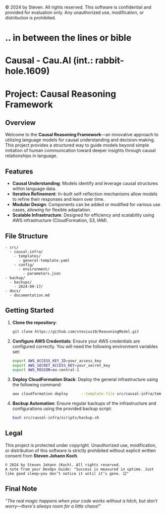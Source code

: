 © 2024 by Steven. All rights reserved.
This software is confidential and provided for evaluation only. Any unauthorized use, modification, or distribution is prohibited.
#
# .. in between the lines or bible
# 
# Causal - Cau.AI (int.: rabbit-hole.1609)

# Project: **Causal Reasoning Framework**

## Overview

Welcome to the **Causal Reasoning Framework**—an innovative approach to utilizing language models for causal understanding and decision-making. This project provides a structured way to guide models beyond simple imitation of human communication toward deeper insights through causal relationships in language.

## Features

- **Causal Understanding**: Models identify and leverage causal structures within language data.
- **Iterative Refinement**: In-built self-reflection mechanisms allow models to refine their responses and learn over time.
- **Modular Design**: Components can be added or modified for various use cases, allowing for flexible adaptation.
- **Scalable Infrastructure**: Designed for efficiency and scalability using AWS infrastructure (CloudFormation, S3, IAM).

## File Structure

```plaintext
- src/
  - causal-infra/
    - templates/
      - general-template.yaml
    - config/
      - environment/
        - parameters.json
- backup/
  - backups/
    - 2024-09-17/
- docs/
  - documentation.md
```

## Getting Started

1. **Clone the repository**:
   ```bash
   git clone https://github.com/stevius10/ReasoningModel.git
   ```

2. **Configure AWS Credentials**:
   Ensure your AWS credentials are configured correctly. You will need the following environment variables set:
   ```bash
   export AWS_ACCESS_KEY_ID=your_access_key
   export AWS_SECRET_ACCESS_KEY=your_secret_key
   export AWS_REGION=eu-central-1
   ```

3. **Deploy CloudFormation Stack**:
   Deploy the general infrastructure using the following command:
   ```bash
   aws cloudformation deploy      --template-file src/causal-infra/templates/general-template.yaml      --stack-name CausalInfraStack      --parameter-overrides Environment=const Reference=aws
   ```

4. **Backup Automation**:
   Ensure regular backups of the infrastructure and configurations using the provided backup script:
   ```bash
   bash src/causal-infra/scripts/backup.sh
   ```

## Legal

This project is protected under copyright. Unauthorized use, modification, or distribution of this software is strictly prohibited without explicit written consent from **Steven Johann Koch**.

```plaintext
© 2024 by Steven Johann (Koch). All rights reserved.
A note from your DevOps Guide: "Success is measured in uptime. Just like good sleep—you don’t notice it until it’s gone. 😉"
```

## Final Note
_"The real magic happens when your code works without a hitch, but don’t worry—there's always room for a little chaos!"_